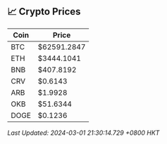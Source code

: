 ## 📈 Crypto Prices

| Coin | Price |
| ---- | ----- |
| BTC | $62591.2847 |
| ETH | $3444.1041 |
| BNB | $407.8192 |
| CRV | $0.6143 |
| ARB | $1.9928 |
| OKB | $51.6344 |
| DOGE | $0.1236 |

_Last Updated: 2024-03-01 21:30:14.729 +0800 HKT_
